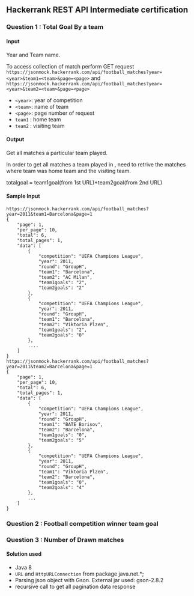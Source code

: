 ## Hackerrank REST API Intermediate certification

### Question 1 : Total Goal By a team

#### Input

Year and Team name.

To access collection of match perform GET request
`https://jsonmock.hackerrank.com/api/football_matches?year=<year>&team1=<team>&page=<page>` and
`https://jsonmock.hackerrank.com/api/football_matches?year=<year>&team2=<team>&page=<page>`

- `<year>`: year of competition
- `<team>`: name of team
- `<page>`: page number of request
- `team1` : home team
- `team2` : visiting team

#### Output

Get all matches a particular team played.

In order to get all matches a team played in , need to retrive the matches where team was home team and the visiting team.

totalgoal = team1goal(from 1st URL)+team2goal(from 2nd URL)

#### Sample Input

```
https://jsonmock.hackerrank.com/api/football_matches?year=2011&team1=Barcelona&page=1
{
    "page": 1,
    "per_page": 10,
    "total": 6,
    "total_pages": 1,
    "data": [
        {
            "competition": "UEFA Champions League",
            "year": 2011,
            "round": "GroupH",
            "team1": "Barcelona",
            "team2": "AC Milan",
            "team1goals": "2",
            "team2goals": "2"
        },
        {
            "competition": "UEFA Champions League",
            "year": 2011,
            "round": "GroupH",
            "team1": "Barcelona",
            "team2": "Viktoria Plzen",
            "team1goals": "2",
            "team2goals": "0"
        },
        ....
    ]
}
https://jsonmock.hackerrank.com/api/football_matches?year=2011&team2=Barcelona&page=1
{
    "page": 1,
    "per_page": 10,
    "total": 6,
    "total_pages": 1,
    "data": [
        {
            "competition": "UEFA Champions League",
            "year": 2011,
            "round": "GroupH",
            "team1": "BATE Borisov",
            "team2": "Barcelona",
            "team1goals": "0",
            "team2goals": "5"
        },
        {
            "competition": "UEFA Champions League",
            "year": 2011,
            "round": "GroupH",
            "team1": "Viktoria Plzen",
            "team2": "Barcelona",
            "team1goals": "0",
            "team2goals": "4"
        },
        ...
    ]
}
```

### Question 2 : Football competition winner team goal

### Question 3 : Number of Drawn matches

#### Solution used

- Java 8
- `URL` and `HttpURLConnection` from package java.net.\*;
- Parsing json object with Gson. External jar used: gson-2.8.2
- recursive call to get all pagination data response

